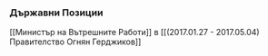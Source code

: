 ### Държавни Позиции
[[Министър на Вътрешните Работи]] в [[(2017.01.27 - 2017.05.04) Правителство Огнян Герджиков]]